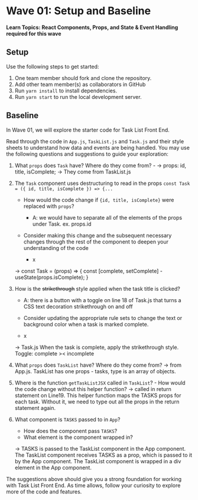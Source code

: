 # Wave 01: Setup and Baseline

**Learn Topics: React Components, Props, and State & Event Handling required for this wave**

## Setup

Use the following steps to get started:

1. One team member should fork and clone the repository.
1. Add other team member(s) as collaborators in GitHub
1. Run `yarn install` to install dependencies.
1. Run `yarn start` to run the local development server.

## Baseline

In Wave 01, we will explore the starter code for Task List Front End.

Read through the code in `App.js`, `TaskList.js` and `Task.js` and their style sheets to understand how data and events are being handled. You may use the following questions and suggestions to guide your exploration:

1. What `props` does `Task` have? Where do they come from? -
   -> props: id, title, isComplete;
   -> They come from TaskList.js

2. The `Task` component uses destructuring to read in the props `const Task = ({ id, title, isComplete }) => {...`

   - How would the code change if `{id, title, isComplete}` were replaced with `props`?
     - A: we would have to separate all of the elements of the props under Task. ex. props.id

   - Consider making this change and the subsequent necessary changes through the rest of the component to deepen your understanding of the code
     - x

   -> const Task = (props) => {
   const [complete, setComplete] - useState(props.isComplete);
   }

3. How is the ~~strikethrough~~ style applied when the task title is clicked?
    - A: there is a button with a toggle on line 18 of Task.js that turns a CSS text decoration strikethrough on and off

   - Consider updating the appropriate rule sets to change the text or background color when a task is marked complete.
   - x

   -> Task.js
   When the task is complete, apply the strikethrough style.
   Toggle: complete >< incomplete

4. What `props` does `TaskList` have? Where do they come from?
   -> from App.js. TaskList has one props - tasks, type is an array of objects.

5. Where is the function `getTaskListJSX` called in `TaskList`? - How would the code change without this helper function?
   -> called in return statement on Line19. This helper function maps the TASKS props for each task. Without it, we need to type out all the props in the return statement again.

6. What component is `TASKS` passed to in `App`?

   - How does the component pass `TASKS`?
   - What element is the component wrapped in?

   -> TASKS is passed to the TaskList component in the App component.
   The TaskList component receives TASKS as a prop, which is passed to it by the App component. The TaskList component is wrapped in a div element in the App component.

The suggestions above should give you a strong foundation for working with Task List Front End. As time allows, follow your curiosity to explore more of the code and features.
